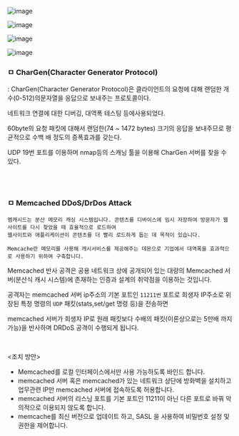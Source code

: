 ![image](https://user-images.githubusercontent.com/62640332/138555395-15e27ea8-f567-4017-a3f7-56d2fad6c0c3.png)




![image](https://user-images.githubusercontent.com/62640332/138555404-8220221a-8bdf-441d-812d-211372beebcc.png)



![image](https://user-images.githubusercontent.com/62640332/138555414-1ffee5b8-fd7d-4abd-959e-e5bd56b84cb6.png)


![image](https://user-images.githubusercontent.com/62640332/162669047-47713da2-a677-48cf-be4e-89f9d0e113ac.png)


### ㅁ CharGen(Character Generator Protocol)

: CharGen(Character Generator Protocol)은 클라이언트의 요청에 대해 랜덤한 개수(0-512)의문자열을 응답으로 보내주는 프로토콜이다. 

네트워크 연결에 대한 디버깅, 대역폭 테스팅 등에사용되었다. 

60byte의 요청 패킷에 대해서 랜덤한(74 ~ 1472 bytes) 크기의 응답을 보내주므로 평균적으로 수백 배 정도의 증폭효과를 갖는다.

UDP 19번 포트를 이용하며 nmap등의 스캐닝 툴을 이용해 CharGen 서버를 찾을 수 있다.

<br>
<br>

### ㅁ Memcached DDoS/DrDos Attack

```
멤캐시드는 분산 메모리 캐싱 시스템입니다. 콘텐츠를 디바이스에 임시 저장하여 방문자가 웹사이트를 다시 찾았을 때 효율적으로 로드하여 
웹사이트와 애플리케이션이 콘텐츠를 더 빨리 로드하게 돕는 데 목적이 있습니다.

Memcache란 메모리를 사용해 캐시서비스를 제공해주는 데몬으로 기업에서 대역폭을 효과적으로 사용하기 위하여 구축합니다.
```

Memcached 반사 공격은 공용 네트워크 상에 공개되어 있는 대량의 Memcached 서버(분산식 캐시 시스템)에 존재하는 인증과 설계의 취약점을 이용하는 것입니다. 

공격자는 memcached 서버 ip주소의 기본 포트인 `11211번` 포트로 희생자 IP주소로 위장된 특정 명령의 `UDP` 패킷(stats,set/get 명령 등)을 전송하면 

memcached 서버가 희생자 IP로 원래 패킷보다 수배의 패킷(이론상으로는 5만배 까지 가능)을 반사하며 DRDoS 공격이 수행되게 됩니다. 

<br>

<조치 방안>


- Memcached를 로컬 인터페이스에서만 사용 가능하도록 바인드 합니다.
- memcached 서버 혹은 memcached가 있는 네트워크 상단에 방화벽을 설치하고 업무관련 IP만 memcached 서버에 접속하도록 허용합니다. 
- memcached 서버의 리스닝 포트를 기본 포트인 11211이 아닌 다른 포트로 바꿔 악의적으로 이용되지 않도록 합니다. 
- memcache를 최신 버전으로 업데이트 하고, SASL 을 사용하여 비밀번호 설정 및 권한을 제어합니다.



